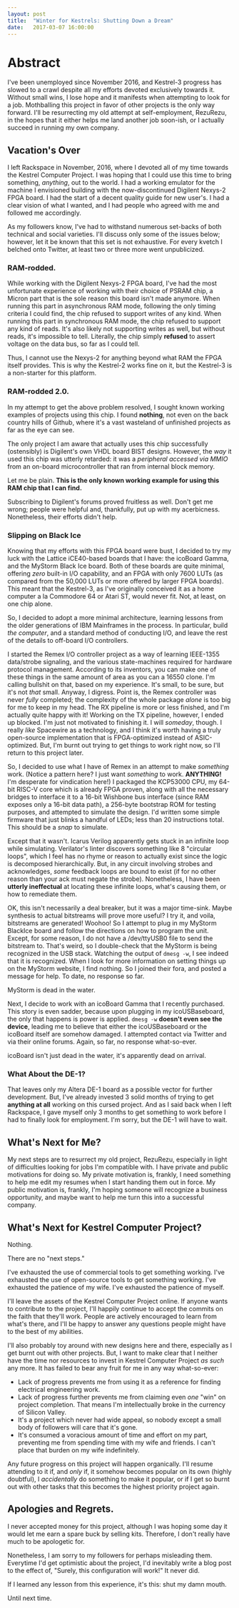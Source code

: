 ```yaml
---
layout: post
title:  "Winter for Kestrels: Shutting Down a Dream"
date:   2017-03-07 16:00:00
---
```


# Abstract

I've been unemployed since November 2016, and Kestrel-3 progress has slowed to a crawl despite all my efforts devoted exclusively towards it.
Without small wins, I lose hope and it manifests when attempting to look for a job.
Mothballing this project in favor of other projects is the only way forward.
I'll be resurrecting my old attempt at self-employment, RezuRezu, in the hopes that it either helps me land another job soon-ish, or I actually succeed in running my own company.

## Vacation's Over

I left Rackspace in November, 2016,
where I devoted all of my time towards the Kestrel Computer Project.
I was hoping that I could use this time to bring something,
*anything*,
out to the world.
I had a working emulator for the machine I envisioned building with the now-discontinued Digilent Nexys-2 FPGA board.
I had the start of a decent quality guide for new user's.
I had a clear vision of what I wanted, and I had people who agreed with me and followed me accordingly.

As my followers know, I've had to withstand numerous set-backs of both technical and social varieties.
I'll discuss only some of the issues below;
however, let it be known that this set is not exhaustive.
For every kvetch I belched onto Twitter,
at least two or three more went unpublicized.

### RAM-rodded.

While working with the Digilent Nexys-2 FPGA board,
I've had the most unfortunate experience of working with their choice of PSRAM chip,
a Micron part that is the sole reason this board isn't made anymore.
When running this part in asynchronous RAM mode,
following the only timing criteria I could find,
the chip refused to support writes of any kind.
When running this part in synchronous RAM mode,
the chip refused to support any kind of reads.
It's also likely not supporting writes as well, but without reads, it's impossible to tell.
Literally, the chip simply **refused** to assert voltage on the data bus, so far as I could tell.

Thus, I cannot use the Nexys-2 for anything beyond what RAM the FPGA itself provides.
This is why the Kestrel-2 works fine on it, but the Kestrel-3 is a non-starter for this platform.

### RAM-rodded 2.0.

In my attempt to get the above problem resolved,
I sought known working examples of projects using this chip.
I found **nothing**, not even on the back country hills of Github,
where it's a vast wasteland of unfinished projects as far as the eye can see.

The only project I am aware that actually uses this chip successfully (ostensibly)
is Digilent's own VHDL board BIST designs.
However, the *way* it used this chip was utterly retarded:
it was a *peripheral accessed via MMIO* from an on-board microcontroller that ran from internal block memory.

Let me be plain.  **This is the only known working example for using this RAM chip that I can find.**

Subscribing to Digilent's forums proved fruitless as well.
Don't get me wrong; people were helpful and, thankfully, put up with my acerbicness.
Nonetheless, their efforts didn't help.

### Slipping on Black Ice

Knowing that my efforts with this FPGA board were bust,
I decided to try my luck with the Lattice iCE40-based boards that I have:
the icoBoard Gamma, and the MyStorm Black Ice board.
Both of these boards are quite minimal,
offering *zero* built-in I/O capability,
and an FPGA with only 7600 LUTs (as compared from the 50,000 LUTs or more offered by larger FPGA boards).
This meant that the Kestrel-3,
as I've originally conceived it as a home computer a la Commodore 64 or Atari ST,
would never fit.
Not, at least, on one chip alone.

So, I decided to adopt a more minimal architecture,
learning lessons from the older generations of IBM Mainframes in the process.
In particular, build *the computer*, and a standard method of conducting I/O,
and leave the rest of the details to off-board I/O controllers.

I started the Remex I/O controller project as a way of learning IEEE-1355 data/strobe signaling,
and the various state-machines required for hardware protocol management.
According to its inventors, you can make one of these things in the same amount of area as you can a 16550 clone.
I'm calling bullshit on that, based on my experience.
It's small, to be sure, but it's not *that* small.
Anyway, I digress.
Point is, the Remex controller was never *fully* completed;
the complexity of the whole package *alone* is too big for me to keep in my head.
The RX pipeline is more or less finished, and I'm actually quite happy with it!
Working on the TX pipeline, however, I ended up blocked.
I'm just not motivated to finishing it.
I will *someday*, though.  I really *like* Spacewire as a technology,
and I think it's worth having a truly open-source implementation that is FPGA-optimized instead of ASIC-optimized.
But, I'm burnt out trying to get things to work right now,
so I'll return to this project later.

So, I decided to use what I have of Remex in an attempt to make *something* work.
(Notice a pattern here?  I just want *something* to work.  **ANYTHING!**  I'm desperate for vindication here!)
I packaged the KCP53000 CPU, my 64-bit RISC-V core which is already FPGA proven,
along with all the necessary bridges to interface it to a 16-bit Wishbone bus interface
(since RAM exposes only a 16-bit data path),
a 256-byte bootstrap ROM for testing purposes,
and attempted to simulate the design.
I'd written some simple firmware that just blinks a handful of LEDs; less than 20 instructions total.
This should be a *snap* to simulate.

Except that it wasn't.
Icarus Verilog apparently gets stuck in an infinite loop while simulating.
Verilator's linter discovers something like 8 "circular loops",
which I feel has no rhyme or reason to actually exist since the logic is decomposed hierarchically.
But, in any circuit involving strobes and acknowledges,
*some* feedback loops are bound to exist
(if for no other reason than your ack must negate the strobe).
Nonetheless, I have been **utterly ineffectual** at locating these infinite loops,
what's causing them,
or how to remediate them.

OK, this isn't necessarily a deal breaker, but it was a major time-sink.
Maybe synthesis to actual bitstreams will prove more useful?
I try it, and voila, bitstreams are generated!  Woohoo!
So I attempt to plug in my MyStorm BlackIce board and follow the directions on how to program the unit.
Except, for some reason, I do not have a /dev/ttyUSB0 file to send the bitstream to.
That's weird, so I double-check that the MyStorm is being recognized in the USB stack.
Watching the output of `dmesg -w`, I see indeed that it is recognized.
When I look for more information on setting things up on the MyStorm website,
I find nothing.
So I joined their fora, and posted a message for help.
To date, no response so far.

MyStorm is dead in the water.

Next, I decide to work with an icoBoard Gamma that I recently purchased.
This story is even sadder, because upon plugging in my icoUSBaseboard, the only that happens is power is applied.
`dmesg -w` **doesn't even see the device**,
leading me to believe that either the icoUSBaseboard or the icoBoard itself are somehow damaged.
I attempted contact via Twitter and via their online forums.
Again, so far, no response what-so-ever.

icoBoard isn't just dead in the water, it's apparently dead on arrival.

### What About the DE-1?

That leaves only my Altera DE-1 board as a possible vector for further development.
But, I've already invested 3 solid months of trying to get **anything at all** working on this cursed project.
And as I said back when I left Rackspace,
I gave myself only 3 months to get something to work before I had to finally look for employment.
I'm sorry, but the DE-1 will have to wait.

## What's Next for Me?

My next steps are to resurrect my old project, RezuRezu,
especially in light of difficulties looking for jobs I'm compatible with.
I have private and public motivations for doing so.
My private motivation is, frankly, I need something to help me edit my resumes when I start handing them out in force.
My public motivation is, frankly, I'm hoping someone will recognize a business opportunity,
and maybe want to help me turn this into a successful company.

## What's Next for Kestrel Computer Project?

Nothing.

There are no "next steps."

I've exhausted the use of commercial tools to get something working.
I've exhausted the use of open-source tools to get something working.
I've exhausted the patience of my wife.
I've exhausted the patience of myself.

I'll leave the assets of the Kestrel Computer Project online.
If anyone wants to contribute to the project,
I'll happily continue to accept the commits on the faith that they'll work.
People are actively encouraged to learn from what's there,
and I'll be happy to answer any questions people might have to the best of my abilities.

I'll also probably toy around with new designs here and there,
especially as I get burnt out with other projects.
But, I want to make clear that
I neither have the time nor resources to invest in Kestrel Computer Project *as such* any more.
It has failed to bear any fruit for me in any way what-so-ever:

* Lack of progress prevents me from using it as a reference for finding electrical engineering work.
* Lack of progress further prevents me from claiming even *one* "win" on project completion.  That means I'm intellectually broke in the currency of Silicon Valley.
* It's a project which never had wide appeal, so nobody except a small body of followers will care that it's gone.
* It's consumed a voracious amount of time and effort on my part, preventing me from spending time with my wife and friends.  I can't place that burden on my wife indefinitely.

Any future progress on this project will happen organically.
I'll resume attending to it if, and *only* if,
it somehow becomes popular on its own (highly doubtful),
I *accidentally* do something to make it popular,
or if I get so burnt out with other tasks that this becomes the highest priority project again.

## Apologies and Regrets.

I never accepted money for this project,
although I was hoping some day it would let me earn a spare buck by selling kits.
Therefore, I don't really have much to be apologetic for.

Nonetheless, I am sorry to my followers for perhaps misleading them.
Everytime I'd get optimistic about the project,
I'd inevitably write a blog post to the effect of, "Surely, this configuration will work!"
It never did.

If I learned any lesson from this experience, it's this:
shut my damn mouth.

Until next time.

